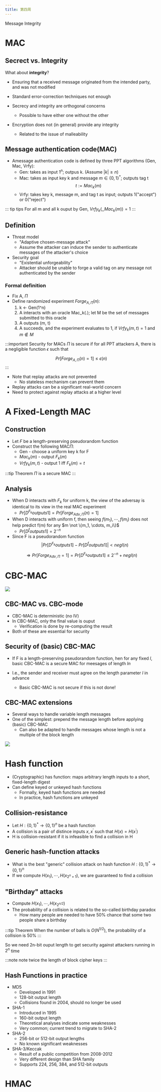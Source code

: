 ```yaml
---
title: 第四周
---
```


Message Integrity

# MAC

## Secrect vs. Integrity

What about **integrity**?

- Ensuring that a received message originated from the intended party, and was not modified

- Standard error-correction techniques not enough

- Secrecy and integrity are orthogonal concerns
  - Possible to have either one without the other
- Encryption does not (in general) provide any integrity
  - Related to the issue of malleability

## Message authentication code(MAC)

- Amessage authentication code is defined by three PPT algorithms (Gen, Mac, Vrfy):
  - Gen: takes as input $1^n$; outpus k. (Assume $|k| \geq n$)
  - Mac: takes as input key k and message $m \in \{0, 1\}^*$; outputs tag t
$$t := Mac_k(m)$$
  - Vrfy: takes key k, message m, and tag t as input; outputs 1("accept") or 0("reject")

::: tip tips
For all m and all k ouput by Gen, $Vrfy_k(,, Mac_k(m)) = 1$
:::

## Definition

- Threat model
  - "Adaptive chosen-message attack"
  - Assume the attacker can induce the sender to authenticate messages of the attacker's choice
- Security goal
  - "Existential unforgeability"
  - Attacker should be unable to forge a valid tag on any message not authenticated by the sender

### Formal definition

- Fix A, $\Pi$
- Define randomized experiment $Forge_{A, \Pi}(n)$:
  1. k $\leftarrow$ Gen(1^n)
  2. A interacts with an oracle Mac_k(.); let M be the set of messages submitted to this oracle
  3. A outputs (m, t)
  4. A succeeds, and the experiment evaluates to 1, if $Vrfy_k(m, t) = 1$ and $m \notin M$

:::important Security for MACs
$\Pi$ is secure if for all PPT attackers A, there is a negligible function $\epsilon$ such that

$$Pr[Forge_{A, \Pi}(n) = 1] \leq \epsilon(n)$$
:::

- Note that replay attacks are not prevented
  - No stateless mechanism can prevent them
- Replay attacks can be a significant real-world concern
- Need to protect against replay attacks at a higher level

# A Fixed-Length MAC

## Construction

- Let $F$ be a length-preserving pseudorandom function
- Construct the following MAC$\Pi$:
  - Gen - choose a uniform key k for F
  - $Mac_k(m)$ - output $F_k(m)$
  - $Vrfy_k(m, t)$ - output 1 iff $F_k(m) = t$

:::tip Theorem
$\Pi$ is a secure MAC
:::

## Analysis

- When D interacts with $F_k$ for uniform k, the view of the adversay is identical to its view in the real MAC experiment
  - $Pr[D^{F_k} outputs 1] = Pr[Forge_{Adv, \Pi}(n) = 1]$
- When D interacts with uniform f, then seeing $f(m_1), \cdots, f(m_i)$ does not help predict f(m) for any $m \not \{m_1, \cdots, m_i\}$ 
  - $Pr[D^f outputs 1] = 2^{-n}$
- Since F is a pseudorandom function
$$|Pr[D^{F_k}outputs 1] - Pr[D^f outputs 1]| < negl(n)$$

$$\Rightarrow Pr[Forge_{Adv, \Pi} = 1] = Pr[D^{F_k} outputs 1] \leq 2^{-n} + negl(n)$$

# CBC-MAC

![](/assets/images/CBC-MAC.png)

## CBC-MAC vs. CBC-mode
- CBC-MAC is deterministic (no IV)
- In CBC-MAC, only the final value is ouput 
  - Verification is done by re-computing the result
- Both of these are essential for security

## Security of (basic) CBC-MAC

- If F is a length-preserving pseudorandom function, hen for any fixed $l$, basic CBC-MAC is a secure MAC for meesages of length $ln$

- I.e., the sender and receiver must agree on the length parameter $l$ in advance
  - Basic CBC-MAC is not secure if this is not done!

## CBC-MAC extensions

- Several ways to handle variable length messages
- One of the simplest: prepend the message length before applying (basic) CBC-MAC
  - Can also be adapted to handle messages whose length is not a multiple of the block length

![](/assets/images/CBC-MAC1.png)

# Hash function

- (Cryptographic) has function: maps arbitrary length inputs to a short, fixed-length digest
- Can define keyed or unkeyed hash functions
  - Formally, keyed hash functions are needed
  - In practice, hash functions are unkeyed

## Collision-resistance

- Let $H: \{0, 1\}^* \rightarrow \{0, 1\}^n$ be a hash function
- A collision is a pair of distince inputs $x, x^\prime$ such that $H(x) = H(x^\prime)$
- H is collision-resistant if it is infeasible to find a collision in H

## Generic hash-function attacks
- What is the best "generic" collision attack on hash function $H: \{0, 1\}^* \rightarrow \{0, 1\}^n$
- If we compute $H(x_1), \cdots, H(x_{2^n+1})$, we are guaranteed to find a collision

## "Birthday" attacks
- Compute $H(x_1), \cdots, H(x_{2^{n/2}})$
- The probability of a collision is related to the so-called birthday paradox
  - How many people are needed to have 50% chance that some two people share a birthday

:::tip Theorem
When the number of balls is $O(N^{1/2})$, the probability of a collision is 50%
:::

So we need 2n-bit ouput length to get security against attackers running in $2^n$ time

:::note note
twice the length of block cipher keys
:::

## Hash Functions in practice

- MD5
  - Developed in 1991
  - 128-bit output length
  - Collisions found in 2004, should no longer be used
- SHA-1
  - Introduced in 1995
  - 160-bit output length
  - Theoretical analyses indicate some weaknesses
  - Very common; current trend to migrate to SHA-2
- SHA-2
  - 256-bit or 512-bit output lengths
  - No known significant weaknesses
- SHA-3/Keccak
  - Result of a public competition from 2008-2012
  - Very different design than SHA family
  - Supports 224, 256, 384, and 512-bit outputs

# HMAC
